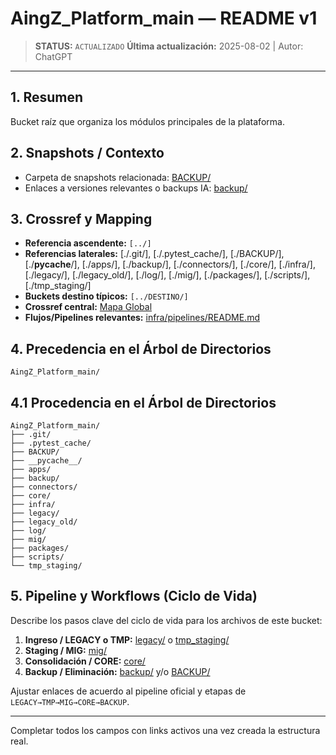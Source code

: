 # AingZ_Platform_main — README v1

> **STATUS:** `ACTUALIZADO`
> **Última actualización:** 2025-08-02 | Autor: ChatGPT

---

## 1. Resumen
Bucket raíz que organiza los módulos principales de la plataforma.

## 2. Snapshots / Contexto
- Carpeta de snapshots relacionada: [BACKUP/](BACKUP/)
- Enlaces a versiones relevantes o backups IA: [backup/](backup/)

## 3. Crossref y Mapping
- **Referencia ascendente:** `[../]`
- **Referencias laterales:** [./.git/], [./.pytest_cache/], [./BACKUP/], [./__pycache__/], [./apps/], [./backup/], [./connectors/], [./core/], [./infra/], [./legacy/], [./legacy_old/], [./log/], [./mig/], [./packages/], [./scripts/], [./tmp_staging/]
- **Buckets destino típicos:** `[../DESTINO/]`
- **Crossref central:** [Mapa Global](core/data/crossref_mapping_buckets_aingz_platform_v_1_20250731.md)
- **Flujos/Pipelines relevantes:** [infra/pipelines/README.md](infra/pipelines/README.md)

## 4. Precedencia en el Árbol de Directorios
```text
AingZ_Platform_main/
```

## 4.1 Procedencia en el Árbol de Directorios
```text
AingZ_Platform_main/
├── .git/
├── .pytest_cache/
├── BACKUP/
├── __pycache__/
├── apps/
├── backup/
├── connectors/
├── core/
├── infra/
├── legacy/
├── legacy_old/
├── log/
├── mig/
├── packages/
├── scripts/
└── tmp_staging/
```

## 5. Pipeline y Workflows (Ciclo de Vida)
Describe los pasos clave del ciclo de vida para los archivos de este bucket:
1. **Ingreso / LEGACY o TMP:** [legacy/](legacy/) o [tmp_staging/](tmp_staging/)
2. **Staging / MIG:** [mig/](mig/)
3. **Consolidación / CORE:** [core/](core/)
4. **Backup / Eliminación:** [backup/](backup/) y/o [BACKUP/](BACKUP/)

Ajustar enlaces de acuerdo al pipeline oficial y etapas de `LEGACY→TMP→MIG→CORE→BACKUP`.

---

Completar todos los campos con links activos una vez creada la estructura real.

